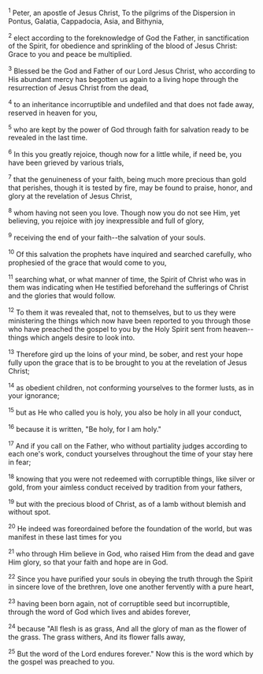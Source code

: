 <sup>1</sup> 
Peter, an apostle of Jesus Christ, To the pilgrims of the Dispersion in Pontus, Galatia, Cappadocia, Asia, and Bithynia, 

<sup>2</sup> 
elect according to the foreknowledge of God the Father, in sanctification of the Spirit, for obedience and sprinkling of the blood of Jesus Christ: Grace to you and peace be multiplied.

<sup>3</sup> 
Blessed be the God and Father of our Lord Jesus Christ, who according to His abundant mercy has begotten us again to a living hope through the resurrection of Jesus Christ from the dead, 

<sup>4</sup> 
to an inheritance incorruptible and undefiled and that does not fade away, reserved in heaven for you, 

<sup>5</sup> 
who are kept by the power of God through faith for salvation ready to be revealed in the last time. 

<sup>6</sup> 
In this you greatly rejoice, though now for a little while, if need be, you have been grieved by various trials, 

<sup>7</sup> 
that the genuineness of your faith, being much more precious than gold that perishes, though it is tested by fire, may be found to praise, honor, and glory at the revelation of Jesus Christ, 

<sup>8</sup> 
whom having not seen you love. Though now you do not see Him, yet believing, you rejoice with joy inexpressible and full of glory, 

<sup>9</sup> 
receiving the end of your faith--the salvation of your souls. 

<sup>10</sup> 
Of this salvation the prophets have inquired and searched carefully, who prophesied of the grace that would come to you, 

<sup>11</sup> 
searching what, or what manner of time, the Spirit of Christ who was in them was indicating when He testified beforehand the sufferings of Christ and the glories that would follow. 

<sup>12</sup> 
To them it was revealed that, not to themselves, but to us they were ministering the things which now have been reported to you through those who have preached the gospel to you by the Holy Spirit sent from heaven--things which angels desire to look into.

<sup>13</sup> 
Therefore gird up the loins of your mind, be sober, and rest your hope fully upon the grace that is to be brought to you at the revelation of Jesus Christ; 

<sup>14</sup> 
as obedient children, not conforming yourselves to the former lusts, as in your ignorance; 

<sup>15</sup> 
but as He who called you is holy, you also be holy in all your conduct, 

<sup>16</sup> 
because it is written, "Be holy, for I am holy." 

<sup>17</sup> 
And if you call on the Father, who without partiality judges according to each one's work, conduct yourselves throughout the time of your stay here in fear; 

<sup>18</sup> 
knowing that you were not redeemed with corruptible things, like silver or gold, from your aimless conduct received by tradition from your fathers, 

<sup>19</sup> 
but with the precious blood of Christ, as of a lamb without blemish and without spot. 

<sup>20</sup> 
He indeed was foreordained before the foundation of the world, but was manifest in these last times for you 

<sup>21</sup> 
who through Him believe in God, who raised Him from the dead and gave Him glory, so that your faith and hope are in God.

<sup>22</sup> 
Since you have purified your souls in obeying the truth through the Spirit in sincere love of the brethren, love one another fervently with a pure heart, 

<sup>23</sup> 
having been born again, not of corruptible seed but incorruptible, through the word of God which lives and abides forever, 

<sup>24</sup> 
because "All flesh is as grass, And all the glory of man as the flower of the grass. The grass withers, And its flower falls away, 

<sup>25</sup> 
But the word of the Lord endures forever." Now this is the word which by the gospel was preached to you.